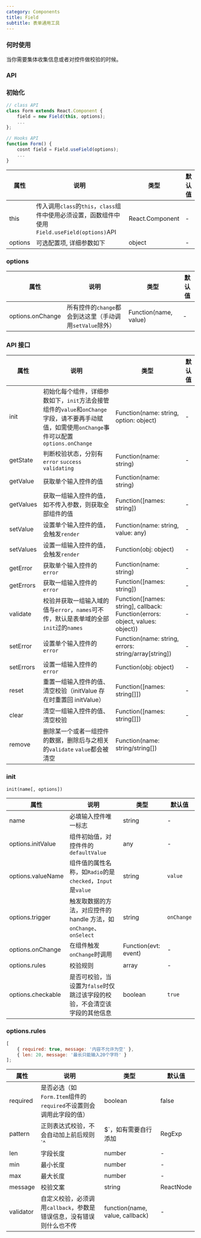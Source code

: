 ```yaml
---
category: Components
title: Field
subtitle: 表单通用工具
---
```


### 何时使用

当你需要集体收集信息或者对控件做校验的时候。

### API

### 初始化

```javascript
// class API
class Form extends React.Component {
	field = new Field(this, options);
	...
};

// Hooks API
function Form() {
	cosnt field = Field.useField(options);
	...
}
```

| 属性    | 说明                                                                                           | 类型            | 默认值 |
| ------- | ---------------------------------------------------------------------------------------------- | --------------- | ------ |
| this    | 传入调用`class`的`this`，`class`组件中使用必须设置，函数组件中使用`Field.useField(options)`API | React.Component | -      |
| options | 可选配置项, 详细参数如下                                                                       | object          | -      |

### options

| 属性             | 说明                                                     | 类型                  | 默认值 |
| ---------------- | -------------------------------------------------------- | --------------------- | ------ |
| options.onChange | 所有控件的`change`都会到达这里（手动调用`setValue`除外） | Function(name, value) | -      |

### API 接口

| 属性      | 说明                                                                                                                                            | 类型                                                                          | 默认值 |
| --------- | ----------------------------------------------------------------------------------------------------------------------------------------------- | ----------------------------------------------------------------------------- | ------ |
| init      | 初始化每个组件，详细参数如下，`init`方法会接管组件的`value`和`onChange`字段，请不要再手动赋值，如需使用`onChange`事件可以配置`options.onChange` | Function(name: string, option: object)                                        | -      |
| getState  | 判断校验状态，分别有`error` `success` `validating`                                                                                              | Function(name: string)                                                        | -      |
| getValue  | 获取单个输入控件的值                                                                                                                            | Function(name: string)                                                        |        |
| getValues | 获取一组输入控件的值，如不传入参数，则获取全部组件的值                                                                                          | Function([names: string])                                                     | -      |
| setValue  | 设置单个输入控件的值，会触发`render`                                                                                                            | Function(name: string, value: any)                                            | -      |
| setValues | 设置一组输入控件的值，会触发`render`                                                                                                            | Function(obj: object)                                                         | -      |
| getError  | 获取单个输入控件的`error`                                                                                                                       | Function(name: string)                                                        | -      |
| getErrors | 获取一组输入控件的`error`                                                                                                                       | Function([names: string])                                                     | -      |
| validate  | 校验并获取一组输入域的值与`error`，`names`可不传，默认是表单域的全部`init`过的`names`                                                           | Function([names: string], callback: Function(errors: object, values: object)) | -      |
| setError  | 设置单个输入控件的`error`                                                                                                                       | Function(name: string, errors: string/array[string])                          | -      |
| setErrors | 设置一组输入控件的`error`                                                                                                                       | Function(obj: object)                                                         | -      |
| reset     | 重置一组输入控件的值、清空校验（initValue 存在时重置回 initValue）                                                                              | Function([names: string[]])                                                   | -      |
| clear     | 清空一组输入控件的值、清空校验                                                                                                                  | Function([names: string[]])                                                   | -      |
| remove    | 删除某一个或者一组控件的数据，删除后与之相关的`validate` `value`都会被清空                                                                      | Function(name: string/string[])                                               |

### init

`init(name[, options])`

| 属性              | 说明                                                                      | 类型                 | 默认值     |
| ----------------- | ------------------------------------------------------------------------- | -------------------- | ---------- |
| name              | 必填输入控件唯一标志                                                      | string               | -          |
| options.initValue | 组件初始值，对控件件的`defaultValue`                                      | any                  | -          |
| options.valueName | 组件值的属性名称，如`Radio`的是`checked`，`Input`是`value`                | string               | `value`    |
| options.trigger   | 触发取数据的方法，对应控件的 handle 方法，如`onChange`、`onSelect`        | string               | `onChange` |
| options.onChange  | 在组件触发`onChange`时调用                                                | Function(evt: event) | -          |
| options.rules     | 校验规则                                                                  | array                | -          |
| options.checkable | 是否可校验，当设置为`false`时仅跳过该字段的校验，不会清空该字段的其他信息 | boolean              | `true`     |

### options.rules

```javascript
[
	{ required: true, message: '内容不允许为空' },
	{ len: 20, message: '最长只能输入20个字符' }
];
```

| 属性      | 说明                                                                 | 类型                            | 默认值    |
| --------- | -------------------------------------------------------------------- | ------------------------------- | --------- |
| required  | 是否必选（如`Form.Item`组件的`required`不设置则会调用此字段的值）    | boolean                         | false     |
| pattern   | 正则表达式校验，不会自动加上前后规则`^|$`，如有需要自行添加          | RegExp                          | -         |
| len       | 字段长度                                                             | number                          | -         |
| min       | 最小长度                                                             | number                          | -         |
| max       | 最大长度                                                             | number                          | -         |
| message   | 校验文案                                                             | string                          | ReactNode | - |
| validator | 自定义校验，必须调用`callback`，参数是错误信息，没有错误则什么也不传 | function(name, value, callback) | -         |
